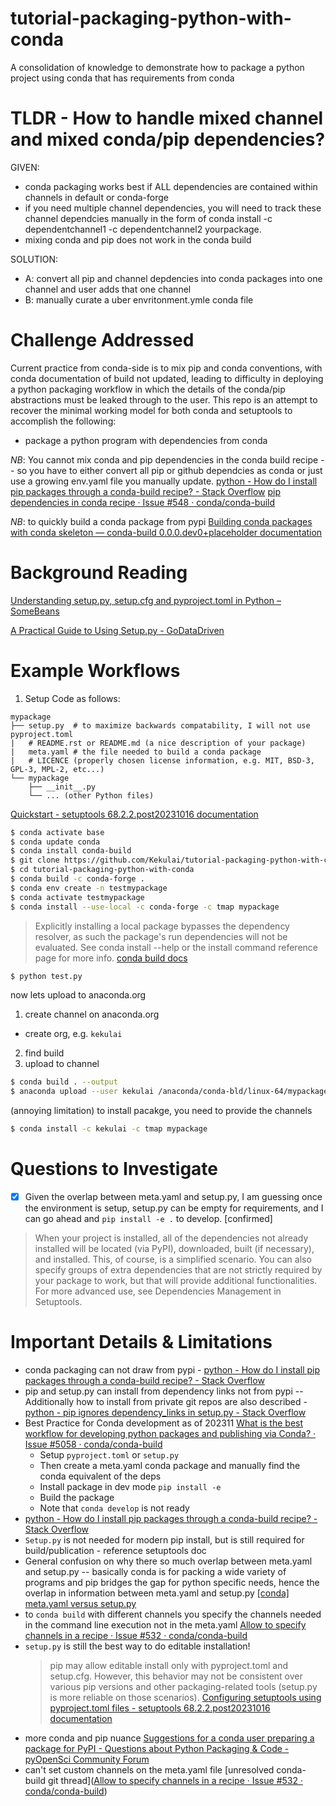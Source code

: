 # tutorial-packaging-python-with-conda
A consolidation of knowledge to demonstrate how to package a python project using conda that has requirements from conda

# TLDR - How to handle mixed channel and mixed conda/pip dependencies?

GIVEN:
- conda packaging works best if ALL dependencies are contained within channels in default or conda-forge
- if you need multiple channel dependencies, you will need to track these channel dependcies manually in the form of conda install -c dependentchannel1 -c dependentchannel2 yourpackage.  
- mixing conda and pip does not work in the conda build
  
SOLUTION:
- A: convert all pip and channel depdencies into conda packages into one channel and user adds that one channel 
- B: manually curate a uber envritonment.ymle conda file
  
# Challenge Addressed

Current practice from conda-side is to mix pip and conda conventions, with conda documentation of build not updated, leading to difficulty in deploying a python packaging workflow in which the details of the conda/pip abstractions must be leaked through to the user.  This repo is an attempt to recover the minimal working model for both conda and setuptools to accomplish the following:
- package a python program with dependencies from conda

_NB_: You cannot mix conda and pip dependencies in the conda build recipe --  so you have to either convert all pip or github dependcies as conda or just use a growing env.yaml file you manually update. [python - How do I install pip packages through a conda-build recipe? - Stack Overflow](https://stackoverflow.com/questions/64916092/how-do-i-install-pip-packages-through-a-conda-build-recipe)  [pip dependencies in conda recipe · Issue #548 · conda/conda-build](https://github.com/conda/conda-build/issues/548)

_NB_: to quickly build a conda package from pypi [Building conda packages with conda skeleton — conda-build 0.0.0.dev0+placeholder documentation](https://docs.conda.io/projects/conda-build/en/stable/user-guide/tutorials/build-pkgs-skeleton.html)




# Background Reading

[Understanding setup.py, setup.cfg and pyproject.toml in Python – SomeBeans](https://ianhopkinson.org.uk/2022/02/understanding-setup-py-setup-cfg-and-pyproject-toml-in-python/)


[A Practical Guide to Using Setup.py - GoDataDriven](https://godatadriven.com/blog/a-practical-guide-to-using-setup-py/)


# Example Workflows

1. Setup Code as follows:
  
```bash[^9]
mypackage
├── setup.py  # to maximize backwards compatability, I will not use pyproject.toml
|   # README.rst or README.md (a nice description of your package)
|   meta.yaml # the file needed to build a conda package
|   # LICENCE (properly chosen license information, e.g. MIT, BSD-3, GPL-3, MPL-2, etc...)
└── mypackage
    ├── __init__.py
    └── ... (other Python files)
```
[Quickstart - setuptools 68.2.2.post20231016 documentation](https://setuptools.pypa.io/en/latest/userguide/quickstart.html)

```bash
$ conda activate base
$ conda update conda
$ conda install conda-build 
$ git clone https://github.com/Kekulai/tutorial-packaging-python-with-conda.git
$ cd tutorial-packaging-python-with-conda
$ conda build -c conda-forge .
$ conda env create -n testmypackage
$ conda activate testmypackage
$ conda install --use-local -c conda-forge -c tmap mypackage 
```

>Explicitly installing a local package bypasses the dependency resolver, as such the package's run dependencies will not be evaluated. See conda install --help or the install command reference page for more info.
[conda build docs](https://docs.conda.io/projects/conda-build/en/stable/user-guide/tutorials/build-pkgs.html)

```bash
$ python test.py
```

now lets upload to anaconda.org 
1. create channel on anaconda.org
  - create org, e.g. `kekulai`
2. find build
3. upload to channel
```bash
$ conda build . --output
$ anaconda upload --user kekulai /anaconda/conda-bld/linux-64/mypackage-0.0.1-py310_0.tar.bz2
```

(annoying limitation) to install pacakge, you need to provide the channels 
```bash
$ conda install -c kekulai -c tmap mypackage
```




# Questions to Investigate
- [x] Given the overlap between meta.yaml and setup.py, I am guessing once the environment is setup, setup.py can be empty for requirements, and I can go ahead and `pip install -e .` to develop. [confirmed]
> When your project is installed, all of the dependencies not already installed will be located (via PyPI), downloaded, built (if necessary), and installed. This, of course, is a simplified scenario. You can also specify groups of extra dependencies that are not strictly required by your package to work, but that will provide additional functionalities. For more advanced use, see Dependencies Management in Setuptools.


# Important Details & Limitations

- conda packaging can not draw from pypi - [python - How do I install pip packages through a conda-build recipe? - Stack Overflow](https://stackoverflow.com/questions/64916092/how-do-i-install-pip-packages-through-a-conda-build-recipe)
- pip and setup.py can install from dependency links not from pypi -- Additionally how to install from private git repos are also described - [python - pip ignores dependency_links in setup.py - Stack Overflow](https://stackoverflow.com/questions/12518499/pip-ignores-dependency-links-in-setup-py)
- Best Practice for Conda development as of 202311 [What is the best workflow for developing python packages and publishing via Conda? · Issue #5058 · conda/conda-build](https://github.com/conda/conda-build/issues/5058)
  - Setup `pyproject.toml` or `setup.py`
  - Then create a meta.yaml conda package and manually find the conda equivalent of the deps
  - Install package in dev mode `pip install -e`
  - Build the package
  - Note that `conda develop` is not ready
-  [python - How do I install pip packages through a conda-build recipe? - Stack Overflow](https://stackoverflow.com/questions/64916092/how-do-i-install-pip-packages-through-a-conda-build-recipe)
- `Setup.py` is not needed for modern pip install, but is still required for build/publication - reference setuptools doc
- General confusion on why there so much overlap between meta.yaml and setup.py -- basically conda is for packing a wide variety of programs and pip bridges the gap for python specific needs, hence the overlap in information between meta.yaml and setup.py [[conda] meta.yaml versus setup.py](https://conda.continuum.narkive.com/cDWteatm/meta-yaml-versus-setup-py)
- to `conda build` with different channels you specify the channels needed in the command line execution not in the meta.yaml [Allow to specify channels in a recipe · Issue #532 · conda/conda-build](https://github.com/conda/conda-build/issues/532)
- `setup.py` is still the best way to do editable installation!
  > pip may allow editable install only with pyproject.toml and setup.cfg. However, this behavior may not be consistent over various pip versions and other packaging-related tools (setup.py is more reliable on those scenarios). [Configuring setuptools using pyproject.toml files - setuptools 68.2.2.post20231016 documentation](https://setuptools.pypa.io/en/latest/userguide/pyproject_config.html)
- more conda and pip nuance [Suggestions for a conda user preparing a package for PyPI - Questions about Python Packaging & Code - pyOpenSci Community Forum](https://pyopensci.discourse.group/t/suggestions-for-a-conda-user-preparing-a-package-for-pypi/324/2)
- can't set custom channels on the meta.yaml file [unresolved conda-build git thread]([Allow to specify channels in a recipe · Issue #532 · conda/conda-build](https://github.com/conda/conda-build/issues/532))


